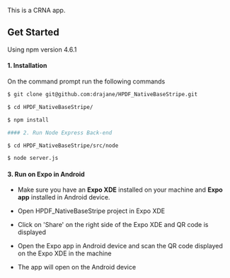 This is a CRNA app.

## Get Started
Using npm version 4.6.1

#### 1. Installation

On the command prompt run the following commands

```sh
$ git clone git@github.com:drajane/HPDF_NativeBaseStripe.git

$ cd HPDF_NativeBaseStripe/

$ npm install

#### 2. Run Node Express Back-end

$ cd HPDF_NativeBaseStripe/src/node

$ node server.js
```

#### 3. Run on Expo in Android

*	Make sure you have an **Expo XDE** installed on your machine and **Expo app** installed in Android device.

*	Open HPDF_NativeBaseStripe project in Expo XDE

* Click on 'Share' on the right side of the Expo XDE and QR code is displayed

* Open the Expo app in Android device and scan the QR code displayed on the Expo XDE in the machine

* The app will open on the Android device
